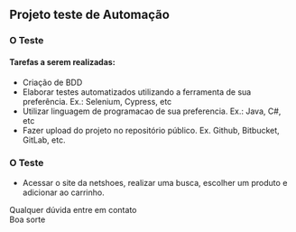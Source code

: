 ## Projeto teste de Automação

### O Teste
#### Tarefas a serem realizadas:
 - Criação de BDD 
 - Elaborar testes automatizados utilizando a ferramenta de sua preferência. Ex.: Selenium, Cypress, etc
 - Utilizar linguagem de programacao de sua preferencia. Ex.: Java, C#, etc
 - Fazer upload do projeto no repositório público. Ex. Github, Bitbucket, GitLab, etc. 
 
 ### O Teste
  - Acessar o site da netshoes, realizar uma busca, escolher um produto e adicionar ao carrinho.

Qualquer dúvida entre em contato<br>
Boa sorte

